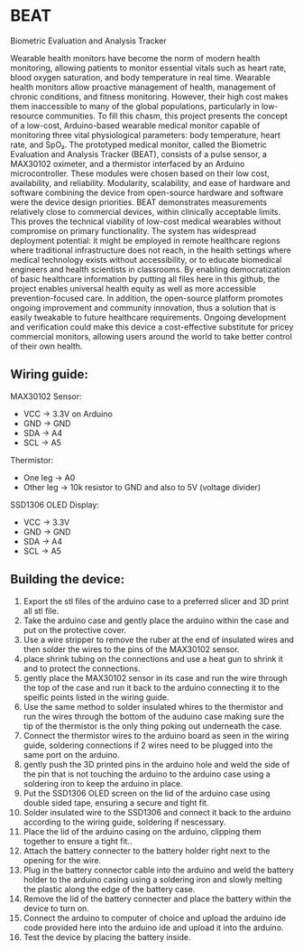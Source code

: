 # BEAT
Biometric Evaluation and Analysis Tracker

Wearable health monitors have become the norm of modern health monitoring, allowing patients to monitor essential vitals such as heart rate, blood oxygen saturation, and body temperature in real time. Wearable health monitors allow proactive management of health, management of chronic conditions, and fitness monitoring. However, their high cost makes them inaccessible to many of the global populations, particularly in low-resource communities. To fill this chasm, this project presents the concept of a low-cost, Arduino-based wearable medical monitor capable of monitoring three vital physiological parameters: body temperature, heart rate, and SpO₂.  The prototyped medical monitor, called the Biometric Evaluation and Analysis Tracker (BEAT), consists of a pulse sensor, a MAX30102 oximeter, and a thermistor interfaced by an Arduino microcontroller. These modules were chosen based on their low cost, availability, and reliability. Modularity, scalability, and ease of hardware and software combining the device from open-source hardware and software were the device design priorities. BEAT demonstrates measurements relatively close to commercial devices, within clinically acceptable limits. This proves the technical viability of low-cost medical wearables without compromise on primary functionality. The system has widespread deployment potential: it might be employed in remote healthcare regions where traditional infrastructure does not reach, in the health settings where medical technology exists without accessibility, or to educate biomedical engineers and health scientists in classrooms. By enabling democratization of basic healthcare information by putting all files here in this github, the project enables universal health equity as well as more accessible prevention-focused care. In addition, the open-source platform promotes ongoing improvement and community innovation, thus a solution that is easily tweakable to future healthcare requirements. Ongoing development and verification could make this device a cost-effective substitute for pricey commercial monitors, allowing users around the world to take better control of their own health.

## Wiring guide:
MAX30102 Sensor:
- VCC → 3.3V on Arduino
- GND → GND
- SDA → A4
- SCL → A5

Thermistor:
- One leg → A0
- Other leg → 10k resistor to GND and also to 5V (voltage divider)

SSD1306 OLED Display:
- VCC → 3.3V
- GND → GND
- SDA → A4
- SCL → A5

## Building the device:
1. Export the stl files of the arduino case to a preferred slicer and 3D print all stl file.
2. Take the arduino case and gently place the arduino within the case and put on the protective cover.
4. Use a wire stripper to remove the ruber at the end of insulated wires and then solder the wires to the pins of the MAX30102 sensor.
5. place shrink tubing on the connections and use a heat gun to shrink it and to protect the connections.
6. gently place the MAX30102 sensor in its case and run the wire through the top of the case and run it back to the arduino connecting it to the speific points listed in the wiring guide.
7. Use the same method to solder insulated whires to the thermistor and run the wires through the bottom of the auduino case making sure the tip of the thermistor is the only thing poking out underneath the case.
8. Connect the thermistor wires to the arduino board as seen in the wiring guide, soldering connections if 2 wires need to be plugged into the same port on the arduino.
9. gently push the 3D printed pins in the arduino hole and weld the side of the pin that is not touching the arduino to the arduino case using a soldering iron to keep the arduino in place.
10. Put the SSD1306 OLED screen on the lid of the arduino case using double sided tape, ensuring a secure and tight fit.
11. Solder insulated wire to the SSD1306 and connect it back to the arduino according to the wiring guide, soldering if nescessary.
12. Place the lid of the arduino casing on the arduino, clipping them together to ensure a tight fit..
13. Attach the battery connecter to the battery holder right next to the opening for the wire.
14. Plug in the battery connector cable into the arduino and weld the battery holder to the arduino casing using a soldering iron and slowly melting the plastic along the edge of the battery case.
15. Remove the lid of the battery connecter and place the battery within the device to turn on.
16. Connect the arduino to computer of choice and upload the arduino ide code provided here into the arduino ide and upload it into the arduino.
17. Test the device by placing the battery inside.
